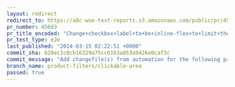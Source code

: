 ```yaml
---
layout: redirect
redirect_to: https://a8c-woo-test-reports.s3.amazonaws.com/public/pr/45603/e2e/index.html
pr_number: 45603
pr_title_encoded: "Change+checkbox+label+to+be+inline-flex+to+limit+the+width+to+the+content"
pr_test_type: e2e
last_published: "2024-03-15 02:22:51 +0000"
commit_sha: b20ec1c8cb16329a75cc6163a853a9426e0caf3c
commit_message: "Add changefile(s) from automation for the following project(s): wooco…"
branch_name: product-filters/clickable-area
passed: true
---
```

